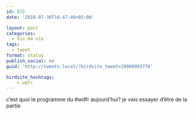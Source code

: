 ```yaml
---
id: 872
date: '2010-07-30T10:47:46+02:00'

layout: post
categories:
  - Vis ma vie
tags:
  - tweet
format: status
publish_social: no
guid: 'http://tweets.local/?birdsite_tweet=19900993778'

birdsite_hashtags:
    - wdfr
---
```


c’est quoi le programme du #wdfr aujourd’hui? je vais essayer d’être de la partie